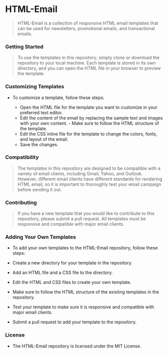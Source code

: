 # HTML-Email

>HTML-Email is a collection of responsive HTML email templates that can be used for newsletters, promotional emails, and transactional emails.

### Getting Started

>To use the templates in this repository, simply clone or download the repository to your local machine. Each template is stored in its own directory, and you can open the HTML file in your browser to preview the template.

### Customizing Templates

- To customize a template, follow these steps:

   - Open the HTML file for the template you want to customize in your preferred text editor.
   - Edit the content of the email by replacing the sample text and images with your own content. - Make sure to follow the HTML structure of the template.
   - Edit the CSS inline file for the template to change the colors, fonts, and layout of the email.
   - Save the changes.

### Compatibility

> The templates in this repository are designed to be compatible with a variety of email clients, including Gmail, Yahoo, and Outlook. However, different email clients have different standards for rendering HTML email, so it is important to thoroughly test your email campaign before sending it out.

### Contributing

>If you have a new template that you would like to contribute to this repository, please submit a pull request. All templates must be responsive and compatible with major email clients.

### Adding Your Own Templates

   - To add your own templates to the HTML-Email repository, follow these steps:

   - Create a new directory for your template in the repository.
   - Add an HTML file and a CSS file to the directory.
   - Edit the HTML and CSS files to create your own template.
   - Make sure to follow the HTML structure of the existing templates in the repository.
   - Test your template to make sure it is responsive and compatible with major email clients.
   - Submit a pull request to add your template to the repository.

### License
- The HTML-Email repository is licensed under the MIT License.

